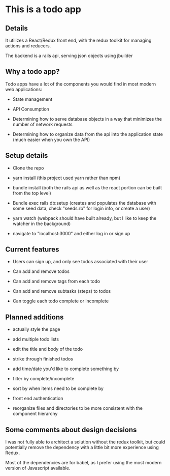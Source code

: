 # This is a todo app

## Details
It utilizes a React/Redux front end, with the redux toolkit for managing actions and reducers.

The backend is a rails api, serving json objects using jbuilder

## Why a todo app?

Todo apps have a lot of the components you would find in most modern web applications:

* State management

* API Consumption

* Determining how to serve database objects in a way that minimizes the number of network requests

* Determining how to organize data from the api into the application state (much easier when you own the API)

## Setup details

* Clone the repo

* yarn install (this project used yarn rather than npm)

* bundle install (both the rails api as well as the react portion can be built from the top level)

* Bundle exec rails db:setup (creates and populates the database with some seed data, check "seeds.rb" for login info, or create a user)

* yarn watch (webpack should have built already, but I like to keep the watcher in the background)

* navigate to "localhost:3000" and either log in or sign up

## Current features

* Users can sign up, and only see todos associated with their user

* Can add and remove todos

* Can add and remove tags from each todo

* Can add and remove subtasks (steps) to todos

* Can toggle each todo complete or incomplete

## Planned additions

* actually style the page

* add multiple todo lists

* edit the title and body of the todo

* strike through finished todos

* add time/date you'd like to complete something by

* filter by complete/incomplete

* sort by when items need to be complete by

* front end authentication

* reorganize files and directories to be more consistent with the component hierarchy

## Some comments about design decisions

I was not fully able to architect a solution without the redux toolkit, but could potentially remove the dependency with a little bit more experience using Redux.

Most of the dependencies are for babel, as I prefer using the most modern version of Javascript available.
